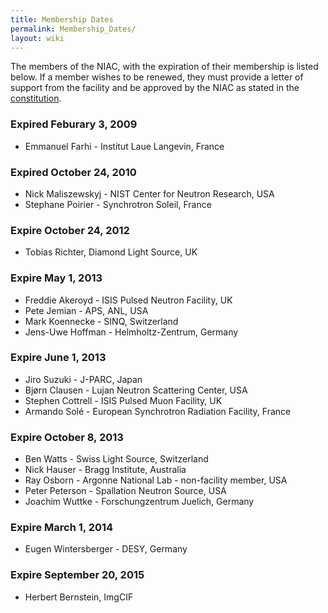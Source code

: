 ```yaml
---
title: Membership Dates
permalink: Membership_Dates/
layout: wiki
---
```


The members of the NIAC, with the expiration of their membership is
listed below. If a member wishes to be renewed, they must provide a
letter of support from the facility and be approved by the NIAC as
stated in the [constitution](NIAC "wikilink").

### Expired Feburary 3, 2009

-   Emmanuel Farhi - Institut Laue Langevin, France

### Expired October 24, 2010

-   Nick Maliszewskyj - NIST Center for Neutron Research, USA
-   Stephane Poirier - Synchrotron Soleil, France

### Expire October 24, 2012

-   Tobias Richter, Diamond Light Source, UK

### Expire May 1, 2013

-   Freddie Akeroyd - ISIS Pulsed Neutron Facility, UK
-   Pete Jemian - APS, ANL, USA
-   Mark Koennecke - SINQ, Switzerland
-   Jens-Uwe Hoffman - Helmholtz-Zentrum, Germany

### Expire June 1, 2013

-   Jiro Suzuki - J-PARC, Japan
-   Bjørn Clausen - Lujan Neutron Scattering Center, USA
-   Stephen Cottrell - ISIS Pulsed Muon Facility, UK
-   Armando Solé - European Synchrotron Radiation Facility, France

### Expire October 8, 2013

-   Ben Watts - Swiss Light Source, Switzerland
-   Nick Hauser - Bragg Institute, Australia
-   Ray Osborn - Argonne National Lab - non-facility member, USA
-   Peter Peterson - Spallation Neutron Source, USA
-   Joachim Wuttke - Forschungzentrum Juelich, Germany

### Expire March 1, 2014

-   Eugen Wintersberger - DESY, Germany

### Expire September 20, 2015

-   Herbert Bernstein, ImgCIF

